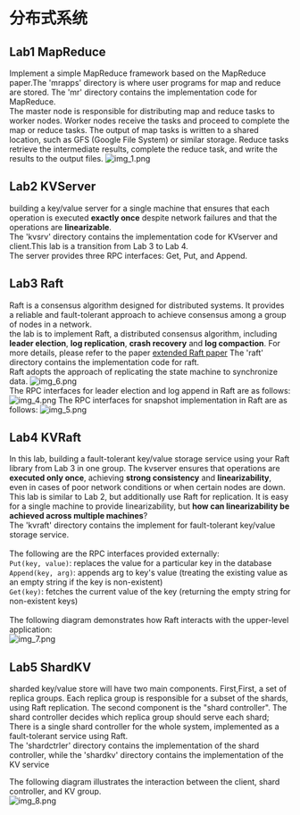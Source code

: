 # 分布式系统 
## Lab1 MapReduce
Implement a simple MapReduce framework based on the MapReduce paper.The 'mrapps' directory is where user programs for map and reduce are stored.
The 'mr' directory contains the implementation code for MapReduce. <br>
The master node is responsible for distributing map and reduce tasks to worker nodes. Worker nodes receive the tasks and proceed to complete the map or reduce tasks.
The output of map tasks is written to a shared location, such as GFS (Google File System) or similar storage.
Reduce tasks retrieve the intermediate results, complete the reduce task, and write the results to the output files.
![img_1.png](imgs/img_1.png)
## Lab2 KVServer
building a key/value server for a single machine that ensures that each operation is executed **exactly once** despite network failures and that the operations are **linearizable**. <br>
The 'kvsrv' directory contains the implementation code for KVserver and client.This lab is a transition from Lab 3 to Lab 4.<br>
The server provides three RPC interfaces: Get, Put, and Append.

## Lab3 Raft
Raft is a consensus algorithm designed for distributed systems. It provides a reliable and fault-tolerant approach to achieve consensus among a group of nodes in a network.<br>
the lab is to implement Raft, a distributed consensus algorithm, including **leader election**, **log replication**, **crash recovery** and **log compaction**.
For more details, please refer to the paper [extended Raft paper](https://pdos.csail.mit.edu/6.824/papers/raft-extended.pdf) The 'raft' directory contains the implementation code for raft. <br>
Raft adopts the approach of replicating the state machine to synchronize data.
![img_6.png](imgs/img_6.png) <br>
The RPC interfaces for leader election and log append in Raft are as follows:
![img_4.png](imgs/img_4.png)
The RPC interfaces for snapshot implementation in Raft are as follows:
![img_5.png](imgs/img_5.png)

## Lab4 KVRaft
In this lab, building a fault-tolerant key/value storage service using your Raft library from Lab 3 in one group.
The kvserver ensures that operations are **executed only once**, achieving **strong consistency** and **linearizability**, even in cases of poor network conditions or when certain nodes are down. <br>
This lab is similar to Lab 2, but additionally use Raft for replication. It is easy for a single machine to provide linearizability, but **how can linearizability be achieved across multiple machines**? <br>
The 'kvraft' directory contains the implement for fault-tolerant key/value storage service.<br><br>
The following are the RPC interfaces provided externally: <br>
`Put(key, value)`: replaces the value for a particular key in the database <br>
`Append(key, arg)`: appends arg to key's value (treating the existing value as an empty string if the key is non-existent) <br>
`Get(key)`: fetches the current value of the key (returning the empty string for non-existent keys) <br>
<br>
The following diagram demonstrates how Raft interacts with the upper-level application: <br>
![img_7.png](imgs/img_7.png)

## Lab5 ShardKV
sharded key/value store will have two main components. First,First, a set of replica groups. Each replica group is responsible for a subset of the shards, using Raft replication.
The second component is the "shard controller". The shard controller decides which replica group should serve each shard;
There is a single shard controller for the whole system, implemented as a fault-tolerant service using Raft. <br>
The 'shardctrler' directory contains the implementation of the shard controller, while the 'shardkv' directory contains the implementation of the KV service

The following diagram illustrates the interaction between the client, shard controller, and KV group. <br>
![img_8.png](imgs/img_8.png)
